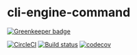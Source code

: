 cli-engine-command
==================

[![Greenkeeper badge](https://badges.greenkeeper.io/heroku/cli-engine-command.svg)](https://greenkeeper.io/)

[![CircleCI](https://circleci.com/gh/heroku/cli-engine-command/tree/master.svg?style=svg)](https://circleci.com/gh/heroku/cli-engine-command/tree/master)
[![Build status](https://ci.appveyor.com/api/projects/status/8vfjy8cmmxojteb6/branch/master?svg=true)](https://ci.appveyor.com/project/Heroku/cli-engine-command/branch/master)
[![codecov](https://codecov.io/gh/heroku/cli-engine-command/branch/master/graph/badge.svg)](https://codecov.io/gh/heroku/cli-engine-command)
